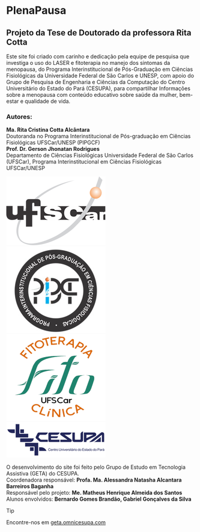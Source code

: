 # PlenaPausa
## Projeto da Tese de Doutorado da professora Rita Cotta

Este site foi criado com carinho e dedicação pela equipe de pesquisa que investiga o uso do LASER e fitoterapia no manejo dos sintomas da menopausa, do Programa Interinstitucional de Pós-Graduação em Ciências Fisiológicas da Universidade Federal de São Carlos e UNESP, com apoio do Grupo de Pesquisa de Engenharia e Ciências da Computação do Centro Universitário do Estado do Pará (CESUPA), para compartilhar Informações sobre a menopausa com conteúdo educativo sobre saúde da mulher, bem-estar e qualidade de vida.  
  
### Autores:
**Ma. Rita Cristina Cotta Alcântara**  
Doutoranda no Programa Interinstitucional de Pós-graduação em Ciências Fisiológicas UFSCar/UNESP (PIPGCF)  
**Prof. Dr. Gerson Jhonatan Rodrigues**  
Departamento de Ciências Fisiológicas Universidade Federal de São Carlos (UFSCar),
Programa Interinstitucional em Ciências Fisiológicas UFSCar/UNESP<br>

![alt text](src/assets/img/Logo4.png) ![alt text](src/assets/img/Logo1.jpeg) ![alt text](src/assets/img/Logo2.png) ![alt text](src/assets/img/Logo3.png)<br>

O desenvolvimento do site foi feito pelo Grupo de Estudo em Tecnologia Assistiva (GETA) do CESUPA.  
Coordenadora responsável: **Profa. Ma. Alessandra Natasha Alcantara Barreiros Baganha**  
Responsável pelo projeto: **Me. Matheus Henrique Almeida dos Santos**  
Alunos envolvidos: **Bernardo Gomes Brandão, Gabriel Gonçalves da Silva**

> [!TIP]
> Encontre-nos em [geta.omnicesupa.com](https://geta.omnicesupa.com/)